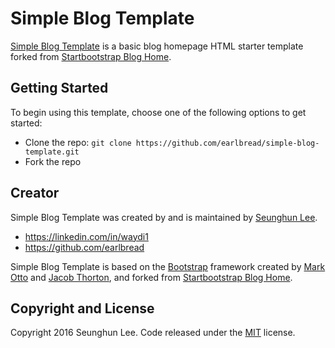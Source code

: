 # Simple Blog Template

[Simple Blog Template](https://earlbread.github.io/simple-blog-template/)
is a basic blog homepage HTML starter template forked from 
[Startbootstrap Blog Home](https://github.com/BlackrockDigital/startbootstrap-blog-home).

## Getting Started

To begin using this template, choose one of the following options to get started:
* Clone the repo: `git clone https://github.com/earlbread/simple-blog-template.git`
* Fork the repo

## Creator

Simple Blog Template was created by and is maintained by 
[Seunghun Lee](https://github.com/earlbread).

* https://linkedin.com/in/waydi1
* https://github.com/earlbread

Simple Blog Template is based on the 
[Bootstrap](http://getbootstrap.com/) framework created by 
[Mark Otto](https://twitter.com/mdo) and [Jacob Thorton](https://twitter.com/fat),
and forked from 
[Startbootstrap Blog Home](https://github.com/BlackrockDigital/startbootstrap-blog-home).


## Copyright and License

Copyright 2016 Seunghun Lee. Code released under the [MIT](https://github.com/earlbread/simple-blog-template/blob/master/LICENSE) license.

